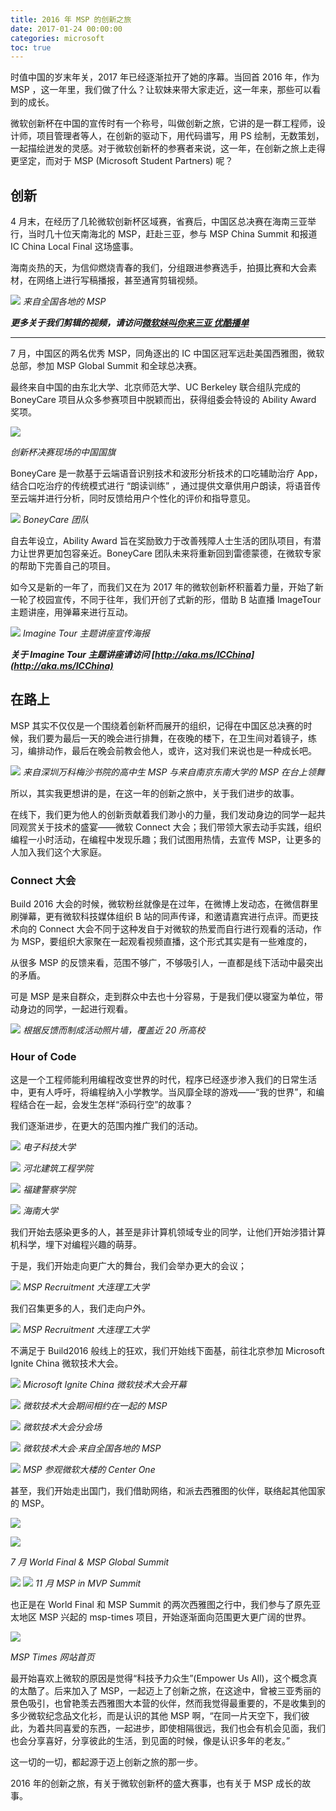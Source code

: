 ```yaml
---
title: 2016 年 MSP 的创新之旅
date: 2017-01-24 00:00:00
categories: microsoft
toc: true
---
```



时值中国的岁末年关，2017 年已经逐渐拉开了她的序幕。当回首 2016 年，作为 MSP ，这一年里，我们做了什么？让软妹来带大家走近，这一年来，那些可以看到的成长。

微软创新杯在中国的宣传时有一个称号，叫做创新之旅，它讲的是一群工程师，设计师，项目管理者等人，在创新的驱动下，用代码谱写，用 PS 绘制，无数策划，一起描绘迸发的灵感。对于微软创新杯的参赛者来说，这一年，在创新之旅上走得更坚定，而对于 MSP (Microsoft Student Partners) 呢？
<!-- more -->
## 创新

4 月末，在经历了几轮微软创新杯区域赛，省赛后，中国区总决赛在海南三亚举行，当时几十位天南海北的 MSP，赶赴三亚，参与 MSP China Summit 和报道 IC China Local Final 这场盛事。

海南炎热的天，为信仰燃烧青春的我们，分组跟进参赛选手，拍摄比赛和大会素材，在网络上进行写稿播报，甚至通宵剪辑视频。



![](http://ww1.sinaimg.cn/large/6b2f6355ly1fyo5b7d6yxj20go0c9gpm.jpg)
*来自全国各地的 MSP*



***更多关于我们剪辑的视频，请访问[微软妹叫你来三亚 优酷播单](http://list.youku.com/albumlist/show/id_27159022.html?spm=a2h0j.8191423.module_basic_info.5~5!2~5~5~5~5~A)***

---

7 月，中国区的两名优秀 MSP，同角逐出的 IC 中国区冠军远赴美国西雅图，微软总部，参加 MSP Global Summit 和全球总决赛。

最终来自中国的由东北大学、北京师范大学、UC Berkeley 联合组队完成的 BoneyCare 项目从众多参赛项目中脱颖而出，获得组委会特设的 Ability Award 奖项。

![](http://ww1.sinaimg.cn/large/6b2f6355ly1fyo5b6pxecj21790sujw2.jpg)

*创新杯决赛现场的中国国旗*



BoneyCare 是一款基于云端语音识别技术和波形分析技术的口吃辅助治疗 App，结合口吃治疗的传统模式进行 “朗读训练” ，通过提供文章供用户朗读，将语音传至云端并进行分析，同时反馈给用户个性化的评价和指导意见。


![](http://ww1.sinaimg.cn/large/6b2f6355ly1fyo5b6a9k5j20sf0lc0vb.jpg)
*BoneyCare 团队*



自去年设立，Ability Award 旨在奖励致力于改善残障人士生活的团队项目，有潜力让世界更加包容亲近。BoneyCare 团队未来将重新回到雷德蒙德，在微软专家的帮助下完善自己的项目。



如今又是新的一年了，而我们又在为 2017 年的微软创新杯积蓄着力量，开始了新一轮了校园宣传，不同于往年，我们开创了式新的形，借助 B 站直播 ImageTour 主题讲座，用弹幕来进行互动。

![](http://ww1.sinaimg.cn/large/6b2f6355ly1fyo5b67ggfj20fk0783zn.jpg)
*Imagine Tour 主题讲座宣传海报*



***关于 Imagine Tour 主题讲座请访问 [http://aka.ms/ICChina](http://aka.ms/ICChina)***



## 在路上



MSP 其实不仅仅是一个围绕着创新杯而展开的组织，记得在中国区总决赛的时候，我们要为最后一天的晚会进行排舞，在夜晚的楼下，在卫生间对着镜子，练习，编排动作，最后在晚会前教会他人，或许，这对我们来说也是一种成长吧。


![](http://ww1.sinaimg.cn/large/6b2f6355ly1fyo5bkvy9nj23vc2kwnpi.jpg)
*来自深圳万科梅沙书院的高中生 MSP 与来自南京东南大学的 MSP 在台上领舞*



所以，其实我更想讲的是，在这一年的创新之旅中，关于我们进步的故事。

在线下，我们更为他人的创新贡献着我们渺小的力量，我们发动身边的同学一起共同观赏关于技术的盛宴——微软 Connect 大会；我们带领大家去动手实践，组织编程一小时活动，在编程中发现乐趣；我们试图用热情，去宣传 MSP，让更多的人加入我们这个大家庭。

### Connect 大会

Build 2016 大会的时候，微软粉丝就像是在过年，在微博上发动态，在微信群里刷弹幕，更有微软科技媒体组织 B 站的同声传译，和邀请嘉宾进行点评。而更技术向的 Connect 大会不同于这种发自于对微软的热爱而自行进行观看的活动，作为 MSP，要组织大家聚在一起观看视频直播，这个形式其实是有一些难度的，

从很多 MSP 的反馈来看，范围不够广，不够吸引人，一直都是线下活动中最突出的矛盾。

可是 MSP 是来自群众，走到群众中去也十分容易，于是我们便以寝室为单位，带动身边的同学，一起进行观看。



![](http://ww1.sinaimg.cn/large/6b2f6355ly1fyo5bliqt8j23nd2qjnpj.jpg)
*根据反馈而制成活动照片墙，覆盖近 20 所高校*



### Hour of Code

这是一个工程师能利用编程改变世界的时代，程序已经逐步渗入我们的日常生活中，更有人呼吁，将编程纳入小学教学。当风靡全球的游戏——“我的世界”，和编程结合在一起，会发生怎样“添码行空”的故事？

我们逐渐进步，在更大的范围内推广我们的活动。


![](http://ww1.sinaimg.cn/large/6b2f6355ly1fyo5b6hw9wj21fe0swwoh.jpg)
*电子科技大学*




![](http://ww1.sinaimg.cn/large/6b2f6355ly1fyo5b9y7imj22v71nye83.jpg)
*河北建筑工程学院*




![](http://ww1.sinaimg.cn/large/6b2f6355ly1fyo5bi86dfj23k02dcb2c.jpg)
*福建警察学院*




![](http://ww1.sinaimg.cn/large/6b2f6355ly1fyo5bixppnj23k02o04qs.jpg)
*海南大学*




我们开始去感染更多的人，甚至是非计算机领域专业的同学，让他们开始涉猎计算机科学，埋下对编程兴趣的萌芽。



于是，我们开始走向更广大的舞台，我们会举办更大的会议；


![](http://ww1.sinaimg.cn/large/6b2f6355ly1fyo5bk31zrj24842d3x6t.jpg)
*MSP Recruitment 大连理工大学*



 我们召集更多的人，我们走向户外。

![](http://ww1.sinaimg.cn/large/6b2f6355ly1fyo5bdq51gj23402c0npf.jpg)
*MSP Recruitment 大连理工大学*



不满足于 Build2016 般线上的狂欢，我们开始线下面基，前往北京参加 Microsoft Ignite China 微软技术大会。



![](http://ww1.sinaimg.cn/large/6b2f6355ly1fyo5b8jbm4j218x0rgat0.jpg )
*Microsoft Ignite China 微软技术大会开幕*




![](http://ww1.sinaimg.cn/large/6b2f6355ly1fyo5b77b2oj22l30cvh6k.jpg)
*微软技术大会期间相约在一起的 MSP*




![](http://ww1.sinaimg.cn/large/6b2f6355ly1fyo5b6tq3aj218w0muqfr.jpg)
*微软技术大会分会场*



![](http://ww1.sinaimg.cn/large/6b2f6355ly1fyo5b6rmttj20zk0nqk1z.jpg)
*微软技术大会·来自全国各地的 MSP*



![](http://ww1.sinaimg.cn/large/6b2f6355ly1fyo5b6q9isj20hs0bv0vo.jpg)
*MSP 参观微软大楼的 Center One*



甚至，我们开始走出国门，我们借助网络，和派去西雅图的伙伴，联络起其他国家的 MSP。

![](http://ww1.sinaimg.cn/large/6b2f6355ly1fyo5b735iyj21bm0vrn6f.jpgg)

![](http://ww1.sinaimg.cn/large/6b2f6355ly1fyo5b734asj20ja0ctad3.jpg)

*7 月 World Final & MSP Global Summit*




![](http://ww1.sinaimg.cn/large/6b2f6355ly1fyo5bh201mj245c2c07wk.jpg)
![](http://ww1.sinaimg.cn/large/6b2f6355ly1fyo5b8u0l9j21kw16o1gy.jpg)
*11 月 MSP in MVP Summit*


也正是在 World Final 和 MSP Summit 的两次西雅图之行中，我们参与了原先亚太地区 MSP 兴起的 msp-times 项目，开始逐渐面向范围更大更广阔的世界。


![](http://ww1.sinaimg.cn/large/6b2f6355ly1fyo5b6i7t7j21o012cn1h.jpg)

*MSP Times 网站首页*



最开始喜欢上微软的原因是觉得“科技予力众生”(Empower Us All)，这个概念真的太酷了。后来加入了 MSP，一起迈上了创新之旅，在这途中，曾被三亚秀丽的景色吸引，也曾艳羡去西雅图大本营的伙伴，然而我觉得最重要的，不是收集到的多少微软纪念品文化衫，而是认识的其他 MSP 啊，“在同一片天空下，我们彼此，为着共同喜爱的东西，一起进步，即使相隔很远，我们也会有机会见面，我们也会分享喜好，分享彼此的生活，到见面的时候，像是认识多年的老友。”

这一切的一切，都起源于迈上创新之旅的那一步。 



2016 年的创新之旅，有关于微软创新杯的盛大赛事，也有关于 MSP 成长的故事。

